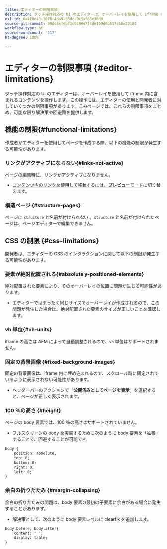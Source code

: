 ```yaml
---
title: エディターの制限事項
description: タッチ操作対応の UI のエディターは、オーバーレイを使用して iframe 内に含まれるコンテンツを操作します。この操作には、エディターの使用と開発者に対していくつかの制限事項があります。
exl-id: 6a4f0e43-1076-4da9-95dc-9c5bf83e30d0
source-git-commit: 90de3cf9bf1c949667f4de109d0b517c6be22184
workflow-type: ht
source-wordcount: '317'
ht-degree: 100%

---
```


# エディターの制限事項 {#editor-limitations}

タッチ操作対応の UI のエディターは、オーバーレイを使用して iframe 内に含まれるコンテンツを操作します。この操作には、エディターの使用と開発者に対していくつかの制限事項があります。このページでは、これらの制限事項をまとめ、可能な限り解決策や回避策を提供します。

## 機能の制限{#functional-limitations}

作成者がエディターを使用してページを作成する際、以下の機能の制限が発生する可能性があります。

### リンクがアクティブにならない{#links-not-active}

[ページの編集](/help/sites-cloud/authoring/fundamentals/editing-content.md)時に、リンクがアクティブになりません。

* [コンテンツ内のリンクを使用して移動するには、**プレビュー**&#x200B;モード](/help/sites-cloud/authoring/fundamentals/editing-content.md#preview-mode)に切り替えます。

### 構造ページ {#structure-pages}

ページに `structure` と名前が付けられない 。`structure` と名前が付けられたページは、ページエディターで編集できません。

## CSS の制限 {#css-limitations}

開発者は、エディターの CSS のインタラクションに関して以下の制限が発生する可能性があります。

### 要素が絶対配置される{#absolutely-positioned-elements}

絶対配置された要素により、そのオーバーレイの位置に問題が生じる可能性があります。

* エディターではまったく同じサイズでオーバーレイが作成されるので、この問題が発生した場合は、絶対配置された要素のサイズが正しいことを確認します。

### vh 単位{#vh-units}

iframe の高さは AEM によって自動調整されるので、`vh` 単位はサポートされません。

### 固定の背景画像 {#fixed-background-images}

固定の背景画像は、iframe 内に埋め込まれるので、スクロール時に固定されているように表示されない可能性があります。

* ヘッダーバーのアクションで「**公開済みとしてページを表示**」を選択すると、ページが正しく表示されます。

### 100 ％の高さ {#height}

ページの body 要素では、100 ％の高さはサポートされていません。

* フルスクリーンの body を実装するために次のように body 要素を「拡張」することで、回避することが可能です。

```xml
body {
    position: absolute;
    top: 0;
    bottom: 0;
    right: 0;
    left: 0;
}
```

### 余白の折りたたみ {#margin-collapsing}

余白の折りたたみの問題は、body 要素の最初の子要素に余白がある場合に発生することがあります。

* 解決策として、次のように body 要素レベルに clearfix を追加します。

```xml
body:before, body:after{
    content: ' ';
    display: table;
}
```
